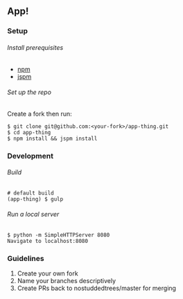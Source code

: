 ## App!

### Setup

###### Install prerequisites

* [npm](https://www.npmjs.com/)
* [jspm](http://jspm.io/)

###### Set up the repo
Create a fork then run:

	$ git clone git@github.com:<your-fork>/app-thing.git
	$ cd app-thing
	$ npm install && jspm install


### Development

###### Build
	# default build
	(app-thing) $ gulp


###### Run a local server
	$ python -m SimpleHTTPServer 8080
	Navigate to localhost:8080

### Guidelines

1. Create your own fork
2. Name your branches descriptively
3. Create PRs back to nostuddedtrees/master for merging

